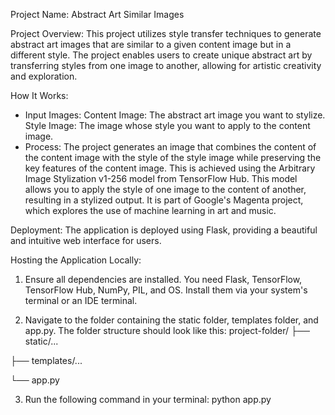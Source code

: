 Project Name: Abstract Art Similar Images

Project Overview:
This project utilizes style transfer techniques to generate abstract art images that are similar to a given content image but in a different style.
The project enables users to create unique abstract art by transferring styles from one image to another, allowing for artistic creativity and exploration.

How It Works:
- Input Images:
        Content Image: The abstract art image you want to stylize.
        Style Image: The image whose style you want to apply to the content image.
- Process:
The project generates an image that combines the content of the content image with the style of the style image while preserving the key features of the content image. This is achieved using the Arbitrary Image Stylization v1-256 model from TensorFlow Hub. This model allows you to apply the style of one image to the content of another, resulting in a stylized output. It is part of Google's Magenta project, which explores the use of machine learning in art and music.

Deployment:
The application is deployed using Flask, providing a beautiful and intuitive web interface for users.

Hosting the Application Locally:

1. Ensure all dependencies are installed. You need Flask, TensorFlow, TensorFlow Hub, NumPy, PIL, and OS. Install them via your system's terminal or an IDE terminal.

2. Navigate to the folder containing the static folder, templates folder, and app.py. The folder structure should look like this:
project-folder/
├── static/...

├── templates/...

└── app.py

3. Run the following command in your terminal: python app.py

